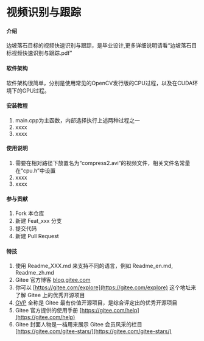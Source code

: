 # 视频识别与跟踪

#### 介绍
边坡落石目标的视频快速识别与跟踪，是毕业设计,更多详细说明请看“边坡落石目标视频快速识别与跟踪.pdf”

#### 软件架构
软件架构很简单，分别是使用常见的OpenCV发行版的CPU过程，以及在CUDA环境下的GPU过程。


#### 安装教程

1.  main.cpp为主函数，内部选择执行上述两种过程之一
2.  xxxx
3.  xxxx

#### 使用说明

1.  需要在相对路径下放置名为“compress2.avi”的视频文件，相关文件名常量在“cpu.h”中设置
2.  xxxx
3.  xxxx

#### 参与贡献

1.  Fork 本仓库
2.  新建 Feat_xxx 分支
3.  提交代码
4.  新建 Pull Request


#### 特技

1.  使用 Readme\_XXX.md 来支持不同的语言，例如 Readme\_en.md, Readme\_zh.md
2.  Gitee 官方博客 [blog.gitee.com](https://blog.gitee.com)
3.  你可以 [https://gitee.com/explore](https://gitee.com/explore) 这个地址来了解 Gitee 上的优秀开源项目
4.  [GVP](https://gitee.com/gvp) 全称是 Gitee 最有价值开源项目，是综合评定出的优秀开源项目
5.  Gitee 官方提供的使用手册 [https://gitee.com/help](https://gitee.com/help)
6.  Gitee 封面人物是一档用来展示 Gitee 会员风采的栏目 [https://gitee.com/gitee-stars/](https://gitee.com/gitee-stars/)
